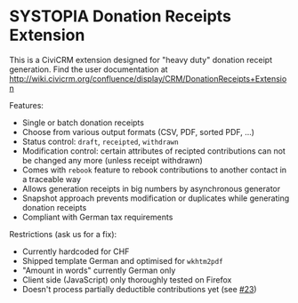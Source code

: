 # SYSTOPIA Donation Receipts Extension

This is a CiviCRM extension designed for "heavy duty" donation receipt generation. Find the user documentation at http://wiki.civicrm.org/confluence/display/CRM/DonationReceipts+Extension

Features:
* Single or batch donation receipts
* Choose from various output formats (CSV, PDF, sorted PDF, ...)
* Status control: ``draft``, ``receipted``, ``withdrawn``
* Modification control: certain attributes of recipted contributions can not be changed any more (unless receipt withdrawn)
* Comes with ``rebook`` feature to rebook contributions to another contact in a traceable way
* Allows generation receipts in big numbers by asynchronous generator
* Snapshot approach prevents modification or duplicates while generating donation receipts
* Compliant with German tax requirements

Restrictions (ask us for a fix):
* Currently hardcoded for CHF
* Shipped template German and optimised for ``wkhtm2pdf``
* "Amount in words" currently German only
* Client side (JavaScript) only thoroughly tested on Firefox
* Doesn't process partially deductible contributions yet (see [#23](https://github.com/systopia/de.systopia.donrec/issues/23))
